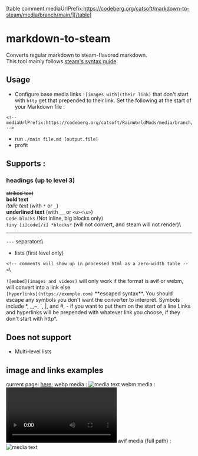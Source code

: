 <!-- mediaUrlPrefix:https://codeberg.org/catsoft/markdown-to-steam/media/branch/main/ -->

[table comment:mediaUrlPrefix:https://codeberg.org/catsoft/markdown-to-steam/media/branch/main/][/table]


# markdown-to-steam

Converts regular markdown to steam-flavored markdown.\
This tool mainly follows [steam's syntax guide](https://steamcommunity.com/comment/Recommendation/formattinghelp).


## Usage

- Configure base media links
    `![images with](their link)` that don't start with `http` get that prepended to their link. Set the following at the start of your Markdown file :
```
<!-- mediaUrlPrefix:https://codeberg.org/catsoft/RainWorldMods/media/branch/main/BackgroundPreview/ -->
```
- run `./main file.md [output.file]` 
- profit

## Supports : 

### headings (up to level 3)

~~striked text~~\
**bold text**\
*italic text* (with  `*` or `_`)\
__underlined text__ (with `__`  or `<u><\u>`)\
```Code blocks``` (Not inline, big blocks only)\
``tiny [i]code[/i] *blocks*``  (will not convert, and steam will not render)\

---
`---` separators\
- lists (first level only)

`<!-- comments will show up in processed html as a zero-width table -->`\
<!-- like this -->
`![embed](images and videos)` will only work if the format is avif or webm, will convert into a link else\
`[hyperlinks](https://exemple.com)`
\*\*escaped syntax\*\*. You should escape any symbols you don't want the converter to interpret. Symbols include \*, \_,\~, \`, \|, and \#, \- if you want to put them on the start of a line 
Links and hyperlinks will be prepended with whatever link you choose, if they don't start with http\*. 
    

## Does not support
- Multi-level lists


## image and links examples

current page:
[here](./README.md);
webp media :
![media text](./output.webp)
webm media :
![media text](./output.webm)
avif media (full path) :
![media text](./output.avif)

